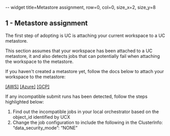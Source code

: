 -- widget title=Metastore assignment, row=0, col=0, size_x=2, size_y=8

## 1 - Metastore assignment

The first step of adopting is UC is attaching your current workspace to a UC metastore.

This section assumes that your workspace has been attached to a UC metastore, it and also detects jobs that can potentially fail when attaching the workspace to the metastore.

If you haven't created a metastore yet, follow the docs below to attach your workspace to the metastore:

[[AWS]](https://docs.databricks.com/en/data-governance/unity-catalog/enable-workspaces.html)
[[Azure]](https://learn.microsoft.com/en-us/azure/databricks/data-governance/unity-catalog/enable-workspaces)
[[GCP]](https://docs.gcp.databricks.com/data-governance/unity-catalog/enable-workspaces.html)

If any incompatible submit runs has been detected, follow the steps highlighted below:

1. Find out the incompatible jobs in your local orchestrator based on the object_id identified by UCX
2. Change the job configuration to include the following in the ClusterInfo:   “data_security_mode”: “NONE”
